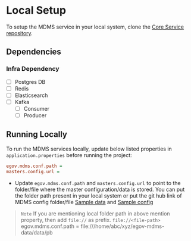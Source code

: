# Local Setup

To setup the MDMS service in your local system, clone the [Core Service repository](https://github.com/egovernments/core-services).

## Dependencies

### Infra Dependency

- [ ] Postgres DB
- [ ] Redis
- [ ] Elasticsearch
- [ ] Kafka
  - [ ] Consumer
  - [ ] Producer

## Running Locally

To run the MDMS services locally, update below listed properties in `application.properties` before running the project:

```ini
egov.mdms.conf.path =
masters.config.url =
```
- Update `egov.mdms.conf.path` and `masters.config.url` to point to the folder/file where the master configuration/data is stored. You can put the folder path present in your local system or put the git hub link of MDMS config folder/file [Sample data](https://github.com/egovernments/egov-mdms-data/blob/master/data/pb/) and [Sample config](https://raw.githubusercontent.com/egovernments/egov-mdms-data/master/master-config.json)

>`Note`
If you are mentioning local folder path in above mention property, then add `file://` as prefix.
`file://<file-path>`  
egov.mdms.conf.path = file:///home/abc/xyz/egov-mdms-data/data/pb